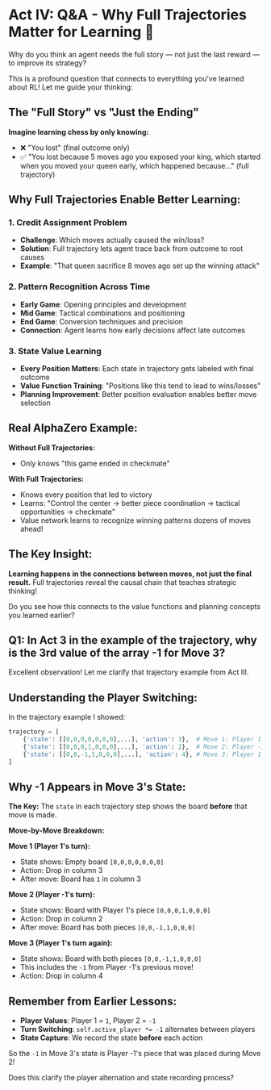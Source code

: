 # Act IV: Q&A - Why Full Trajectories Matter for Learning 🤔

Why do you think an agent needs the full story — not just the last reward — to improve its strategy?

This is a profound question that connects to everything you've learned about RL! Let me guide your thinking:

## The "Full Story" vs "Just the Ending"

**Imagine learning chess by only knowing:**
- ❌ "You lost" (final outcome only)
- ✅ "You lost because 5 moves ago you exposed your king, which started when you moved your queen early, which happened because..." (full trajectory)

## Why Full Trajectories Enable Better Learning:

### 1. **Credit Assignment Problem**
- **Challenge**: Which moves actually caused the win/loss?
- **Solution**: Full trajectory lets agent trace back from outcome to root causes
- **Example**: "That queen sacrifice 8 moves ago set up the winning attack"

### 2. **Pattern Recognition Across Time**
- **Early Game**: Opening principles and development
- **Mid Game**: Tactical combinations and positioning  
- **End Game**: Conversion techniques and precision
- **Connection**: Agent learns how early decisions affect late outcomes

### 3. **State Value Learning**
- **Every Position Matters**: Each state in trajectory gets labeled with final outcome
- **Value Function Training**: "Positions like this tend to lead to wins/losses"
- **Planning Improvement**: Better position evaluation enables better move selection

## Real AlphaZero Example:
**Without Full Trajectories:**
- Only knows "this game ended in checkmate"

**With Full Trajectories:**
- Knows every position that led to victory
- Learns: "Control the center → better piece coordination → tactical opportunities → checkmate"
- Value network learns to recognize winning patterns dozens of moves ahead!

## The Key Insight:
**Learning happens in the connections between moves, not just the final result.** Full trajectories reveal the causal chain that teaches strategic thinking!

Do you see how this connects to the value functions and planning concepts you learned earlier?

## Q1: In Act 3  in the example of the trajectory, why is the 3rd value of the array -1 for Move 3?

Excellent observation! Let me clarify that trajectory example from Act III.

## Understanding the Player Switching:

In the trajectory example I showed:
```python
trajectory = [
    {'state': [[0,0,0,0,0,0,0],...], 'action': 3},  # Move 1: Player 1 drops in column 3
    {'state': [[0,0,0,1,0,0,0],...], 'action': 2},  # Move 2: Player -1 drops in column 2  
    {'state': [[0,0,-1,1,0,0,0],...], 'action': 4}, # Move 3: Player 1 drops in column 4
]
```

## Why -1 Appears in Move 3's State:

**The Key:** The `state` in each trajectory step shows the board **before** that move is made.

**Move-by-Move Breakdown:**

**Move 1 (Player 1's turn):**
- State shows: Empty board `[0,0,0,0,0,0,0]`
- Action: Drop in column 3
- After move: Board has `1` in column 3

**Move 2 (Player -1's turn):**
- State shows: Board with Player 1's piece `[0,0,0,1,0,0,0]`
- Action: Drop in column 2
- After move: Board has both pieces `[0,0,-1,1,0,0,0]`

**Move 3 (Player 1's turn again):**
- State shows: Board with both pieces `[0,0,-1,1,0,0,0]`
- This includes the `-1` from Player -1's previous move!
- Action: Drop in column 4

## Remember from Earlier Lessons:
- **Player Values**: Player 1 = `1`, Player 2 = `-1`
- **Turn Switching**: `self.active_player *= -1` alternates between players
- **State Capture**: We record the state **before** each action

So the `-1` in Move 3's state is Player -1's piece that was placed during Move 2!

Does this clarify the player alternation and state recording process?